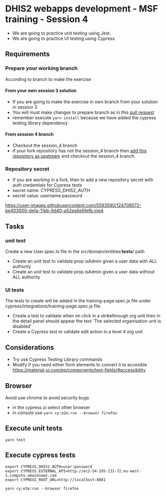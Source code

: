 # DHIS2 webapps development - MSF training - Session 4

-   We are going to practice unit testing using Jest.
-   We are going to practice UI testing using Cypress

## Requirements

### Prepare your working branch
According to branch to make the exercise

#### From your own session 3 solution
 - If you are going to make the exercise in own branch from your solution in session 3
 - You will must make changes to prepare branch as in this [pull request](https://github.com/EyeSeeTea/MSF-training-DHIS2-webapps-development/pull/5)
 - remember execute `yarn install` because we have added the cypress testing library dependency
#### From session 4 branch
 - Checkout the session_4 branch
 - if your fork repository has not the session_4 branch then [add this repository as upstream](https://docs.github.com/en/github/collaborating-with-pull-requests/working-with-forks/configuring-a-remote-for-a-fork) and checkout the session_4 branch

### Repository secret
- If you are working in a fork, then to add a new repository secret with auth credentials for Cypress tests
- secret name: CYPRESS_DHIS2_AUTH
- secret value: username:password




https://user-images.githubusercontent.com/5593590/124708572-be403000-defa-11eb-9d40-a52ea6e6fefb.mp4




## Tasks 

### unit test
Create a new User.spec.ts file in the src/domain/entities/__tests__/ path

- Create an unit test to validate prop isAdmin given a user data with ALL authority
- Create an unit test to validate prop isAdmin given a user data without ALL authority

### UI tests
The tests to create will be added in the training-page.spec.js file under cypress/integrations/training-page.spec.js file.

- Create a test to validate when on click in a strikethrough org unit then in the detail panel should appear the text 'The selected organisation unit is disabled'
- Create a Cypress test to validate edit action in a level 4 org unit

## Considerations
- Try use Cypress Testing Library commands
- Modify if you need either form elements to convert it to accesible https://material-ui.com/es/components/text-fields/#accessibility

## Browser

Avoid use chrome to avoid security bugs

- in the cypress ui select other browser
- in console use `yarn cy:e2e:run --browser firefox`

## Execute unit tests

```
yarn test
```

## Execute cypress tests

```
export CYPRESS_DHIS2_AUTH=user:password
export CYPRESS_EXTERNAL_API=http://ec2-54-195-131-72.eu-west-1.compute.amazonaws.com
export CYPRESS_ROOT_URL=http://localhost:8081

yarn cy:e2e:run --browser firefox
```

